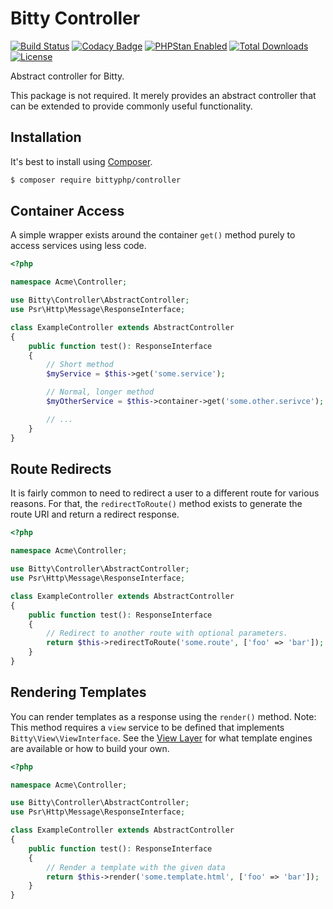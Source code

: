 # Bitty Controller

[![Build Status](https://travis-ci.org/bittyphp/controller.svg?branch=master)](https://travis-ci.org/bittyphp/controller)
[![Codacy Badge](https://api.codacy.com/project/badge/Coverage/dc4b54b867cc44a5882dfb8c9fdc4ff5)](https://www.codacy.com/app/bittyphp/controller)
[![PHPStan Enabled](https://img.shields.io/badge/PHPStan-enabled-brightgreen.svg?style=flat)](https://github.com/phpstan/phpstan)
[![Total Downloads](https://poser.pugx.org/bittyphp/controller/downloads)](https://packagist.org/packages/bittyphp/controller)
[![License](https://poser.pugx.org/bittyphp/controller/license)](https://packagist.org/packages/bittyphp/controller)

Abstract controller for Bitty.

This package is not required. It merely provides an abstract controller that can be extended to provide commonly useful functionality.

## Installation

It's best to install using [Composer](https://getcomposer.org/).

```sh
$ composer require bittyphp/controller
```

## Container Access

A simple wrapper exists around the container `get()` method purely to access services using less code.

```php
<?php

namespace Acme\Controller;

use Bitty\Controller\AbstractController;
use Psr\Http\Message\ResponseInterface;

class ExampleController extends AbstractController
{
    public function test(): ResponseInterface
    {
        // Short method
        $myService = $this->get('some.service');

        // Normal, longer method
        $myOtherService = $this->container->get('some.other.serivce');

        // ...
    }
}
```

## Route Redirects

It is fairly common to need to redirect a user to a different route for various reasons. For that, the `redirectToRoute()` method exists to generate the route URI and return a redirect response.

```php
<?php

namespace Acme\Controller;

use Bitty\Controller\AbstractController;
use Psr\Http\Message\ResponseInterface;

class ExampleController extends AbstractController
{
    public function test(): ResponseInterface
    {
        // Redirect to another route with optional parameters.
        return $this->redirectToRoute('some.route', ['foo' => 'bar']);
    }
}
```

## Rendering Templates

You can render templates as a response using the `render()` method. Note: This method requires a `view` service to be defined that implements `Bitty\View\ViewInterface`. See the [View Layer](https://github.com/bittyphp/view) for what template engines are available or how to build your own.

```php
<?php

namespace Acme\Controller;

use Bitty\Controller\AbstractController;
use Psr\Http\Message\ResponseInterface;

class ExampleController extends AbstractController
{
    public function test(): ResponseInterface
    {
        // Render a template with the given data
        return $this->render('some.template.html', ['foo' => 'bar']);
    }
}
```
